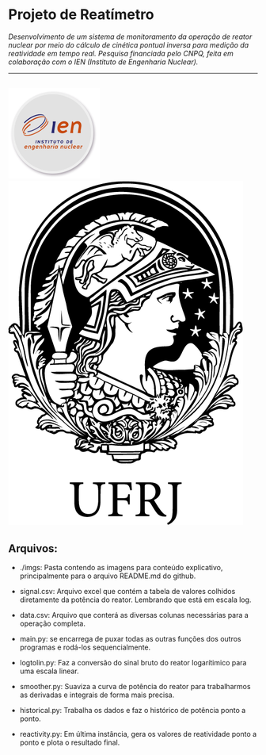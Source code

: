# Projeto de Reatímetro
_Desenvolvimento de um sistema de monitoramento da operação de reator nuclear por meio do cálculo de cinética pontual inversa para medição da reatividade em tempo real. Pesquisa financiada pelo CNPQ, feita em colaboração com o IEN (Instituto de Engenharia Nuclear)._

---
![logo](./imgs/ien.png)
![logo](./imgs/ufrj.png)
---
## Arquivos:


* ./imgs: Pasta contendo as imagens para conteúdo explicativo, principalmente para o arquivo README.md do github.

* signal.csv: Arquivo excel que contém a tabela de valores colhidos diretamente da potência do reator. Lembrando que está em escala log. 

* data.csv: Arquivo que conterá as diversas colunas necessárias para a operação completa.

* main.py: se encarrega de puxar todas as outras funções dos outros programas e rodá-los sequencialmente.

* logtolin.py: Faz a conversão do sinal bruto do reator logarítimico para uma escala linear.

* smoother.py: Suaviza a curva de potência do reator para trabalharmos as derivadas e integrais de forma mais precisa.

* historical.py: Trabalha os dados e faz o histórico de potência ponto a ponto.

* reactivity.py: Em última instância, gera os valores de reatividade ponto a ponto e plota o resultado final.